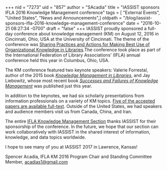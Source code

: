 +++
nid = "7273"
uid = "857"
author = "SAcadia"
title = "IASSIST sponsors IFLA 2016 Knowledge Management conference"
tags = [ "External Events", "United States", "News and Announcements",]
oldpath = "/blog/iassist-sponsors-ifla-2016-knowledge-management-conference"
date = "2016-10-21 08:27:34 -0700"
draft = "false"
+++
IASSIST proudly sponsored a full-day conference about knowledge
management (KM) on August 12, 2016 in Cincinnati, Ohio, USA at the
University of Cincinnati. The theme of the conference was [Sharing
Practices and Actions for Making Best Use of Organizational Knowledge in
Libraries](https://sites.google.com/site/ifla2016km/).The conference
took place as part of the International Federation of Library
Associations\' (IFLA) annual conference held this year in Columbus,
Ohio, USA.

The KM conference featured two keynote speakers: Valerie Forrestal,
author of the 2015 book *[Knowledge Management in
Libraries](https://rowman.com/ISBN/9781442253025/Knowledge-Management-for-Libraries)*,
and Jay Liebowitz, whose most recent book *[Successes and Failures of
Knowledge
Management](http://store.elsevier.com/Successes-and-Failures-of-Knowledge-Management/Jay-Liebowitz/isbn-9780128051870/)*
was published just this year.

In addition to the keynotes, we had six scholarly presentations from
information professionals on a variety of KM topics. [Five of the
accepted papers are available
full-text](https://sites.google.com/site/ifla2016km/abstracts-full-papers).
Outside of the United States, we had speakers and audience members visit
us from Canada, China, and Iran.

The entire [IFLA Knowledge Management Section](http://www.ifla.org/km)
thanks IASSIST for their sponsorship of the conference. In the future,
we hope that our section can work collaboratively with IASSIST in the
shared interest of information, knowledge, and data topics worldwide.

I hope to see many of you at IASSIST 2017 in Lawrence, Kansas!

Spencer Acadia, IFLA KM 2016 Program Chair and Standing Committee
Member, <acadias1@gmail.com>
